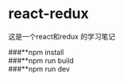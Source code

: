 # react-redux
这是一个react和redux 的学习笔记


###**npm install <br>
###**npm run build <br>
###**npm run dev <br>
